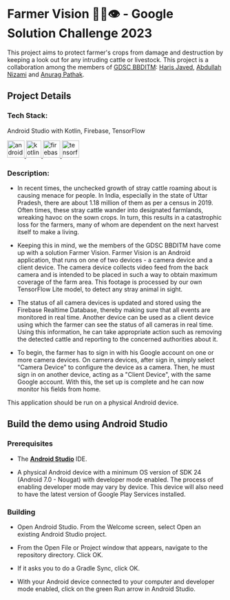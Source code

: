 # Farmer Vision 👨‍🌾👁 - Google Solution Challenge 2023
This project aims to protect farmer's crops from damage and destruction by keeping a look out for any intruding cattle or livestock. This project is a collaboration among the members of <a href="https://www.linkedin.com/company/developer-student-clubs-bbdnitm1/" target="_blank" rel="noreferrer">GDSC BBDITM</a>: <a href="https://github.com/harisj58/" target="_blank" rel="noreferrer">Haris Javed</a>, <a href="https://github.com/abdullahnizami77" target="_blank" rel="noreferrer">Abdullah Nizami</a> and <a href="https://github.com/wbhima" target="_blank" rel="noreferrer">Anurag Pathak</a>.

## Project Details

### Tech Stack:
Android Studio with Kotlin, Firebase, TensorFlow
<p align="left">
<a href="https://developer.android.com/studio" target="_blank" rel="noreferrer"> <img src="https://upload.wikimedia.org/wikipedia/commons/thumb/9/95/Android_Studio_Icon_3.6.svg/512px-Android_Studio_Icon_3.6.svg.png?20210301045217" alt="android_studio" width="40" height="40"/> </a><a href="https://kotlinlang.org/" target="_blank" rel="noreferrer"> <img src="https://upload.wikimedia.org/wikipedia/commons/7/74/Kotlin_Icon.png" alt="kotlin" width="35" height="40"/> </a><a href="https://firebase.google.com/" target="_blank" rel="noreferrer"> <img src="https://www.vectorlogo.zone/logos/firebase/firebase-icon.svg" alt="firebase" width="40" height="40"/> </a><a href="https://www.tensorflow.org/" target="_blank" rel="noreferrer"> <img src="https://uxwing.com/wp-content/themes/uxwing/download/brands-and-social-media/google-tensorflow-icon.svg" alt="tensorflow" width="40" height="40"/> </a></p>

### Description:

* In recent times, the unchecked growth of stray cattle roaming about is causing menace for people. In India, especially in the state of Uttar Pradesh, there are about 1.18 million of them as per a census in 2019. Often times, these stray cattle wander into designated farmlands, wreaking havoc on the sown crops. In turn, this results in a catastrophic loss for the farmers, many of whom are dependent on the next harvest itself to make a living.

* Keeping this in mind, we the members of the GDSC BBDITM have come up with a solution Farmer Vision. Farmer Vision is an Android application, that runs on one of two devices - a camera device and a client device. The camera device collects video feed from the back camera and is intended to be placed in such a way to obtain maximum coverage of the farm area. This footage is processed by our own TensorFlow Lite model, to detect any stray animal in sight.

* The status of all camera devices is updated and stored using the Firebase Realtime Database, thereby making sure that all events are monitored in real time. Another device can be used as a client device using which the farmer can see the status of all cameras in real time. Using this information, he can take appropriate action such as removing the detected cattle and reporting to the concerned authorities about it.

* To begin, the farmer has to sign in with his Google account on one or more camera devices. On camera devices, after sign in, simply select "Camera Device" to configure the device as a camera. Then, he must sign in on another device, acting as a "Client Device", with the same Google account. With this, the set up is complete and he can now monitor his fields from home.

This application should be run on a physical Android device.

## Build the demo using Android Studio

### Prerequisites

*   The **[Android Studio](https://developer.android.com/studio/index.html)**
    IDE.

*   A physical Android device with a minimum OS version of SDK 24 (Android 7.0 -
    Nougat) with developer mode enabled. The process of enabling developer mode
    may vary by device. This device will also need to have the latest version of
    Google Play Services installed.

### Building

*   Open Android Studio. From the Welcome screen, select Open an existing
    Android Studio project.

*   From the Open File or Project window that appears, navigate to the repository
    directory. Click OK.

*   If it asks you to do a Gradle Sync, click OK.

*   With your Android device connected to your computer and developer mode
    enabled, click on the green Run arrow in Android Studio.
